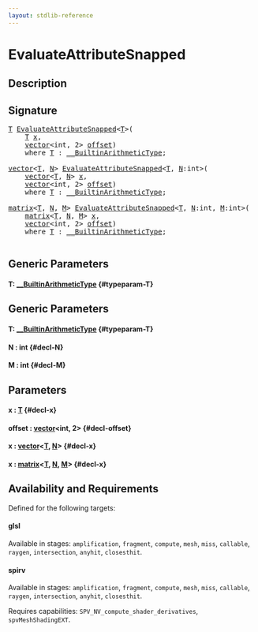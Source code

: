 ```yaml
---
layout: stdlib-reference
---
```


# EvaluateAttributeSnapped

## Description





## Signature 

<pre>
<a href="/stdlib-reference/global-decls/EvaluateAttributeSnapped#typeparam-T" class="code_type">T</a> <a href="/stdlib-reference/global-decls/EvaluateAttributeSnapped">EvaluateAttributeSnapped</a>&lt;<a href="/stdlib-reference/global-decls/EvaluateAttributeSnapped#typeparam-T" class="code_type">T</a>&gt;(
    <a href="/stdlib-reference/global-decls/EvaluateAttributeSnapped#typeparam-T" class="code_type">T</a> <a href="/stdlib-reference/global-decls/EvaluateAttributeSnapped#decl-x" class="code_param">x</a>,
    <a href="/stdlib-reference/types/vector/index">vector</a>&lt;<span class="code_keyword">int</span>, 2&gt; <a href="/stdlib-reference/global-decls/EvaluateAttributeSnapped#decl-offset" class="code_param">offset</a>)
    <span class='code_keyword'>where</span> <a href="/stdlib-reference/global-decls/EvaluateAttributeSnapped#typeparam-T" class="code_type">T</a> : <a href="/stdlib-reference/interfaces/BuiltinArithmeticType/index">__BuiltinArithmeticType</a>;

<a href="/stdlib-reference/types/vector/index">vector</a>&lt;<a href="/stdlib-reference/global-decls/EvaluateAttributeSnapped#typeparam-T" class="code_type">T</a>, <a href="/stdlib-reference/global-decls/EvaluateAttributeSnapped#decl-N" class="code_var">N</a>&gt; <a href="/stdlib-reference/global-decls/EvaluateAttributeSnapped">EvaluateAttributeSnapped</a>&lt;<a href="/stdlib-reference/global-decls/EvaluateAttributeSnapped#typeparam-T" class="code_type">T</a>, <a href="/stdlib-reference/global-decls/EvaluateAttributeSnapped#decl-N" class="code_var">N</a>:<span class="code_keyword">int</span>&gt;(
    <a href="/stdlib-reference/types/vector/index">vector</a>&lt;<a href="/stdlib-reference/global-decls/EvaluateAttributeSnapped#typeparam-T" class="code_type">T</a>, <a href="/stdlib-reference/global-decls/EvaluateAttributeSnapped#decl-N" class="code_var">N</a>&gt; <a href="/stdlib-reference/global-decls/EvaluateAttributeSnapped#decl-x" class="code_param">x</a>,
    <a href="/stdlib-reference/types/vector/index">vector</a>&lt;<span class="code_keyword">int</span>, 2&gt; <a href="/stdlib-reference/global-decls/EvaluateAttributeSnapped#decl-offset" class="code_param">offset</a>)
    <span class='code_keyword'>where</span> <a href="/stdlib-reference/global-decls/EvaluateAttributeSnapped#typeparam-T" class="code_type">T</a> : <a href="/stdlib-reference/interfaces/BuiltinArithmeticType/index">__BuiltinArithmeticType</a>;

<a href="/stdlib-reference/types/matrix/index">matrix</a>&lt;<a href="/stdlib-reference/global-decls/EvaluateAttributeSnapped#typeparam-T" class="code_type">T</a>, <a href="/stdlib-reference/global-decls/EvaluateAttributeSnapped#decl-N" class="code_var">N</a>, <a href="/stdlib-reference/global-decls/EvaluateAttributeSnapped#decl-M" class="code_var">M</a>&gt; <a href="/stdlib-reference/global-decls/EvaluateAttributeSnapped">EvaluateAttributeSnapped</a>&lt;<a href="/stdlib-reference/global-decls/EvaluateAttributeSnapped#typeparam-T" class="code_type">T</a>, <a href="/stdlib-reference/global-decls/EvaluateAttributeSnapped#decl-N" class="code_var">N</a>:<span class="code_keyword">int</span>, <a href="/stdlib-reference/global-decls/EvaluateAttributeSnapped#decl-M" class="code_var">M</a>:<span class="code_keyword">int</span>&gt;(
    <a href="/stdlib-reference/types/matrix/index">matrix</a>&lt;<a href="/stdlib-reference/global-decls/EvaluateAttributeSnapped#typeparam-T" class="code_type">T</a>, <a href="/stdlib-reference/global-decls/EvaluateAttributeSnapped#decl-N" class="code_var">N</a>, <a href="/stdlib-reference/global-decls/EvaluateAttributeSnapped#decl-M" class="code_var">M</a>&gt; <a href="/stdlib-reference/global-decls/EvaluateAttributeSnapped#decl-x" class="code_param">x</a>,
    <a href="/stdlib-reference/types/vector/index">vector</a>&lt;<span class="code_keyword">int</span>, 2&gt; <a href="/stdlib-reference/global-decls/EvaluateAttributeSnapped#decl-offset" class="code_param">offset</a>)
    <span class='code_keyword'>where</span> <a href="/stdlib-reference/global-decls/EvaluateAttributeSnapped#typeparam-T" class="code_type">T</a> : <a href="/stdlib-reference/interfaces/BuiltinArithmeticType/index">__BuiltinArithmeticType</a>;

</pre>

## Generic Parameters

#### T: [\_\_BuiltinArithmeticType](/stdlib-reference/interfaces/BuiltinArithmeticType/index) {#typeparam-T}

## Generic Parameters

#### T: [\_\_BuiltinArithmeticType](/stdlib-reference/interfaces/BuiltinArithmeticType/index) {#typeparam-T}
#### N  : int {#decl-N}
#### M  : int {#decl-M}

## Parameters

#### x  : [T](/stdlib-reference/global-decls/EvaluateAttributeSnapped#typeparam-T) {#decl-x}
#### offset  : [vector](/stdlib-reference/types/vector/index)\<int, 2\> {#decl-offset}
#### x  : [vector](/stdlib-reference/types/vector/index)\<[T](/stdlib-reference/types/vector/index#typeparam-T), [N](/stdlib-reference/types/vector/index#decl-N)\> {#decl-x}
#### x  : [matrix](/stdlib-reference/types/matrix/index)\<[T](/stdlib-reference/types/matrix/T), [N](/stdlib-reference/types/matrix/index#decl-N), [M](/stdlib-reference/types/matrix/index#decl-M)\> {#decl-x}

## Availability and Requirements

Defined for the following targets:

#### glsl
Available in stages: `amplification`, `fragment`, `compute`, `mesh`, `miss`, `callable`, `raygen`, `intersection`, `anyhit`, `closesthit`.

#### spirv
Available in stages: `amplification`, `fragment`, `compute`, `mesh`, `miss`, `callable`, `raygen`, `intersection`, `anyhit`, `closesthit`.

Requires capabilities: `SPV_NV_compute_shader_derivatives`, `spvMeshShadingEXT`.


